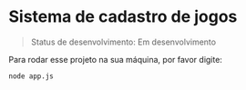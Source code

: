 <h1>Sistema de cadastro de jogos</h1>

>Status de desenvolvimento: Em desenvolvimento

Para rodar esse projeto na sua máquina, por favor digite:

```
node app.js
```

